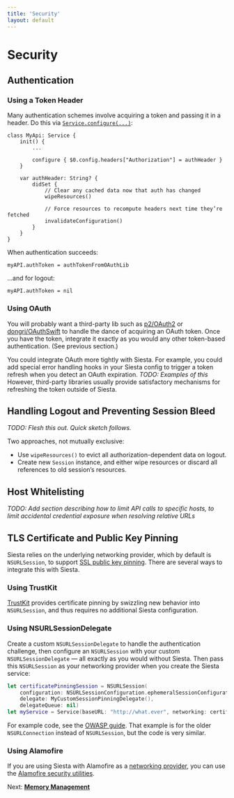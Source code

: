 ```yaml
---
title: 'Security'
layout: default
---
```


# Security

## Authentication

### Using a Token Header

Many authentication schemes involve acquiring a token and passing it in a header. Do this via [`Service.configure(...)`](https://bustoutsolutions.github.io/siesta/api/Classes/Service.html#/s:FC6Siesta7Service9configureFS0_FT11descriptionSS10configurerFCVS_13Configuration7BuilderT__T_):

    class MyApi: Service {
        init() {
            ...

            configure { $0.config.headers["Authorization"] = authHeader }
        }

        var authHeader: String? {
            didSet {
                // Clear any cached data now that auth has changed
                wipeResources()

                // Force resources to recompute headers next time they’re fetched
                invalidateConfiguration()
            }
        }
    }

When authentication succeeds:

    myAPI.authToken = authTokenFromOAuthLib

…and for logout:

    myAPI.authToken = nil

### Using OAuth

You will probably want a third-party lib such as [p2/OAuth2](https://github.com/p2/OAuth2) or [dongri/OAuthSwift](https://github.com/dongri/OAuthSwift) to handle the dance of acquiring an OAuth token. Once you have the token, integrate it exactly as you would any other token-based authentication. (See previous section.)

You could integrate OAuth more tightly with Siesta. For example, you could add special error handling hooks in your Siesta config to trigger a token refresh when you detect an OAuth expiration. _TODO: Examples of this_ However, third-party libraries usually provide satisfactory mechanisms for refreshing the token outside of Siesta.

## Handling Logout and Preventing Session Bleed

_TODO: Flesh this out. Quick sketch follows._

Two approaches, not mutually exclusive:

- Use `wipeResources()` to evict all authorization-dependent data on logout.
- Create new `Session` instance, and either wipe resources or discard all references to old session’s resources.

## Host Whitelisting

_TODO: Add section describing how to limit API calls to specific hosts, to limit accidental credential exposure when resolving relative URLs_

## TLS Certificate and Public Key Pinning

Siesta relies on the underlying networking provider, which by default is `NSURLSession`, to support [SSL public key pinning](https://www.owasp.org/index.php/Certificate_and_Public_Key_Pinning#What_Is_Pinning.3F). There are several ways to integrate this with Siesta.

### Using TrustKit

[TrustKit](https://github.com/datatheorem/TrustKit) provides certificate pinning by swizzling new behavior into `NSURLSession`, and thus requires no additional Siesta configuration.

### Using NSURLSessionDelegate

Create a custom `NSURLSessionDelegate` to handle the authentication challenge, then configure an `NSURLSession` with your custom `NSURLSessionDelegate` — all exactly as you would without Siesta. Then pass this `NSURLSession` as your networking provider when you create the Siesta service:

```swift
let certificatePinningSession = NSURLSession(
    configuration: NSURLSessionConfiguration.ephemeralSessionConfiguration(),
    delegate: MyCustomSessionPinningDelegate(),
    delegateQueue: nil)
let myService = Service(baseURL: "http://what.ever", networking: certificatePinningSession)
```

For example code, see the [OWASP guide](https://www.owasp.org/index.php/Certificate_and_Public_Key_Pinning#iOS
). That example is for the older `NSURLConnection` instead of `NSURLSession`, but the code is very similar.

### Using Alamofire

If you are using Siesta with Alamofire as a [networking provider](http://bustoutsolutions.github.io/siesta/api/Protocols/NetworkingProvider.html), you can use the [Alamofire security utilities](https://github.com/Alamofire/Alamofire#security).

<p class='guide-next'>Next: <strong><a href='../memory'>Memory Management</a></p>
